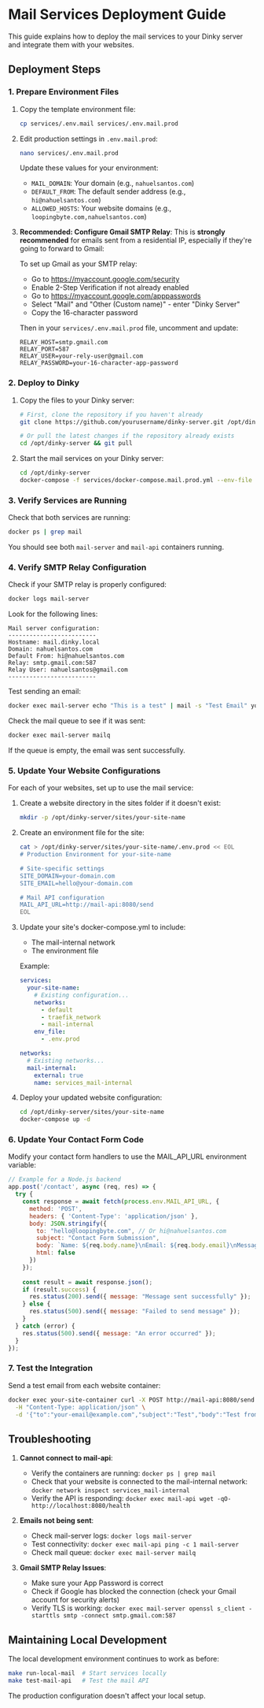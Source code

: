 # Mail Services Deployment Guide

This guide explains how to deploy the mail services to your Dinky server and integrate them with your websites.

## Deployment Steps

### 1. Prepare Environment Files

1. Copy the template environment file:
   ```bash
   cp services/.env.mail services/.env.mail.prod
   ```

2. Edit production settings in `.env.mail.prod`:
   ```bash
   nano services/.env.mail.prod
   ```
   
   Update these values for your environment:
   - `MAIL_DOMAIN`: Your domain (e.g., `nahuelsantos.com`)
   - `DEFAULT_FROM`: The default sender address (e.g., `hi@nahuelsantos.com`)
   - `ALLOWED_HOSTS`: Your website domains (e.g., `loopingbyte.com,nahuelsantos.com`)

3. **Recommended: Configure Gmail SMTP Relay**:
   This is **strongly recommended** for emails sent from a residential IP, especially 
   if they're going to forward to Gmail:

   To set up Gmail as your SMTP relay:
   - Go to https://myaccount.google.com/security
   - Enable 2-Step Verification if not already enabled
   - Go to https://myaccount.google.com/apppasswords
   - Select "Mail" and "Other (Custom name)" - enter "Dinky Server"
   - Copy the 16-character password

   Then in your `services/.env.mail.prod` file, uncomment and update:
   ```
   RELAY_HOST=smtp.gmail.com
   RELAY_PORT=587
   RELAY_USER=your-rely-user@gmail.com
   RELAY_PASSWORD=your-16-character-app-password
   ```

### 2. Deploy to Dinky

1. Copy the files to your Dinky server:
   ```bash
   # First, clone the repository if you haven't already
   git clone https://github.com/yourusername/dinky-server.git /opt/dinky-server
   
   # Or pull the latest changes if the repository already exists
   cd /opt/dinky-server && git pull
   ```

2. Start the mail services on your Dinky server:
   ```bash
   cd /opt/dinky-server
   docker-compose -f services/docker-compose.mail.prod.yml --env-file services/.env.mail.prod up -d
   ```

### 3. Verify Services are Running

Check that both services are running:

```bash
docker ps | grep mail
```

You should see both `mail-server` and `mail-api` containers running.

### 4. Verify SMTP Relay Configuration

Check if your SMTP relay is properly configured:

```bash
docker logs mail-server
```

Look for the following lines:
```
Mail server configuration:
-------------------------
Hostname: mail.dinky.local
Domain: nahuelsantos.com
Default From: hi@nahuelsantos.com
Relay: smtp.gmail.com:587
Relay User: nahuelsantos@gmail.com
-------------------------
```

Test sending an email:

```bash
docker exec mail-server echo "This is a test" | mail -s "Test Email" your-test-email@example.com
```

Check the mail queue to see if it was sent:

```bash
docker exec mail-server mailq
```

If the queue is empty, the email was sent successfully.

### 5. Update Your Website Configurations

For each of your websites, set up to use the mail service:

1. Create a website directory in the sites folder if it doesn't exist:
   ```bash
   mkdir -p /opt/dinky-server/sites/your-site-name
   ```

2. Create an environment file for the site:
   ```bash
   cat > /opt/dinky-server/sites/your-site-name/.env.prod << EOL
   # Production Environment for your-site-name
   
   # Site-specific settings
   SITE_DOMAIN=your-domain.com
   SITE_EMAIL=hello@your-domain.com
   
   # Mail API configuration
   MAIL_API_URL=http://mail-api:8080/send
   EOL
   ```

3. Update your site's docker-compose.yml to include:
   - The mail-internal network
   - The environment file

   Example:
   ```yaml
   services:
     your-site-name:
       # Existing configuration...
       networks:
         - default
         - traefik_network
         - mail-internal
       env_file:
         - .env.prod

   networks:
     # Existing networks...
     mail-internal:
       external: true
       name: services_mail-internal
   ```

4. Deploy your updated website configuration:
   ```bash
   cd /opt/dinky-server/sites/your-site-name
   docker-compose up -d
   ```

### 6. Update Your Contact Form Code

Modify your contact form handlers to use the MAIL_API_URL environment variable:

```javascript
// Example for a Node.js backend
app.post('/contact', async (req, res) => {
  try {
    const response = await fetch(process.env.MAIL_API_URL, {
      method: 'POST',
      headers: { 'Content-Type': 'application/json' },
      body: JSON.stringify({
        to: "hello@loopingbyte.com", // Or hi@nahuelsantos.com
        subject: "Contact Form Submission",
        body: `Name: ${req.body.name}\nEmail: ${req.body.email}\nMessage: ${req.body.message}`,
        html: false
      })
    });
    
    const result = await response.json();
    if (result.success) {
      res.status(200).send({ message: "Message sent successfully" });
    } else {
      res.status(500).send({ message: "Failed to send message" });
    }
  } catch (error) {
    res.status(500).send({ message: "An error occurred" });
  }
});
```

### 7. Test the Integration

Send a test email from each website container:

```bash
docker exec your-site-container curl -X POST http://mail-api:8080/send \
  -H "Content-Type: application/json" \
  -d '{"to":"your-email@example.com","subject":"Test","body":"Test from your site"}'
```

## Troubleshooting

1. **Cannot connect to mail-api**:
   - Verify the containers are running: `docker ps | grep mail`
   - Check that your website is connected to the mail-internal network: `docker network inspect services_mail-internal`
   - Verify the API is responding: `docker exec mail-api wget -qO- http://localhost:8080/health`

2. **Emails not being sent**:
   - Check mail-server logs: `docker logs mail-server`
   - Test connectivity: `docker exec mail-api ping -c 1 mail-server`
   - Check mail queue: `docker exec mail-server mailq`

3. **Gmail SMTP Relay Issues**:
   - Make sure your App Password is correct
   - Check if Google has blocked the connection (check your Gmail account for security alerts)
   - Verify TLS is working: `docker exec mail-server openssl s_client -starttls smtp -connect smtp.gmail.com:587`

## Maintaining Local Development

The local development environment continues to work as before:

```bash
make run-local-mail  # Start services locally
make test-mail-api   # Test the mail API
```

The production configuration doesn't affect your local setup. 
